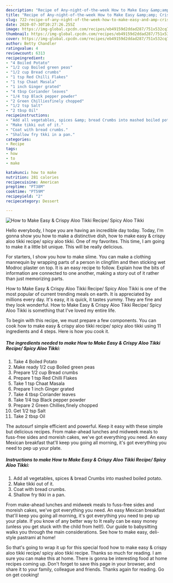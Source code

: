 ```yaml
---
description: "Recipe of Any-night-of-the-week How to Make Easy &amp;amp; Crispy Aloo Tikki Recipe/ Spicy Aloo Tikki"
title: "Recipe of Any-night-of-the-week How to Make Easy &amp;amp; Crispy Aloo Tikki Recipe/ Spicy Aloo Tikki"
slug: 722-recipe-of-any-night-of-the-week-how-to-make-easy-and-amp-crispy-aloo-tikki-recipe-spicy-aloo-tikki
date: 2020-07-30T10:27:26.255Z
image: https://img-global.cpcdn.com/recipes/eb49159d2ddad287/751x532cq70/how-to-make-easy-crispy-aloo-tikki-recipe-spicy-aloo-tikki-recipe-main-photo.jpg
thumbnail: https://img-global.cpcdn.com/recipes/eb49159d2ddad287/751x532cq70/how-to-make-easy-crispy-aloo-tikki-recipe-spicy-aloo-tikki-recipe-main-photo.jpg
cover: https://img-global.cpcdn.com/recipes/eb49159d2ddad287/751x532cq70/how-to-make-easy-crispy-aloo-tikki-recipe-spicy-aloo-tikki-recipe-main-photo.jpg
author: Betty Chandler
ratingvalue: 4
reviewcount: 6313
recipeingredient:
- "4 Boiled Potato"
- "1/2 cup Boiled green peas"
- "1/2 cup Bread crumbs"
- "1 tsp Red Chilli Flakes"
- "1 tsp Chaat Masala"
- "1 inch Ginger grated"
- "4 tbsp Coriander leaves"
- "1/4 tsp Black pepper powder"
- "2 Green Chilliesfinely chopped"
- "1/2 tsp Salt"
- "2 tbsp Oil"
recipeinstructions:
- "Add all vegetables, spices &amp; bread Crumbs into mashed boiled potato."
- "Make tikki out of it."
- "Coat with bread crumbs."
- "Shallow fry tkki in a pan."
categories:
- Recipe
tags:
- how
- to
- make

katakunci: how to make 
nutrition: 281 calories
recipecuisine: American
preptime: "PT38M"
cooktime: "PT59M"
recipeyield: "2"
recipecategory: Dessert

---
```



![How to Make Easy &amp; Crispy Aloo Tikki Recipe/ Spicy Aloo Tikki](https://img-global.cpcdn.com/recipes/eb49159d2ddad287/751x532cq70/how-to-make-easy-crispy-aloo-tikki-recipe-spicy-aloo-tikki-recipe-main-photo.jpg)

Hello everybody, I hope you are having an incredible day today. Today, I'm gonna show you how to make a distinctive dish, how to make easy &amp; crispy aloo tikki recipe/ spicy aloo tikki. One of my favorites. This time, I am going to make it a little bit unique. This will be really delicious.

For starters, I show you how to make slime. You can make a clothing mannequin by wrapping parts of a person in clingfilm and then sticking wet Modroc plaster on top. It is an easy recipe to follow. Explain how the bits of information are connected to one another, making a story out of it rather than just memorizing parts.

How to Make Easy &amp; Crispy Aloo Tikki Recipe/ Spicy Aloo Tikki is one of the most popular of current trending meals on earth. It is appreciated by millions every day. It's easy, it is quick, it tastes yummy. They are fine and they look wonderful. How to Make Easy &amp; Crispy Aloo Tikki Recipe/ Spicy Aloo Tikki is something that I've loved my entire life.


To begin with this recipe, we must prepare a few components. You can cook how to make easy &amp; crispy aloo tikki recipe/ spicy aloo tikki using 11 ingredients and 4 steps. Here is how you cook it.

<!--inarticleads1-->

##### The ingredients needed to make How to Make Easy &amp; Crispy Aloo Tikki Recipe/ Spicy Aloo Tikki:

1. Take 4 Boiled Potato
1. Make ready 1/2 cup Boiled green peas
1. Prepare 1/2 cup Bread crumbs
1. Prepare 1 tsp Red Chilli Flakes
1. Take 1 tsp Chaat Masala
1. Prepare 1 inch Ginger grated
1. Take 4 tbsp Coriander leaves
1. Take 1/4 tsp Black pepper powder
1. Prepare 2 Green Chillies,finely chopped
1. Get 1/2 tsp Salt
1. Take 2 tbsp Oil


The autosurf simple efficient and powerful. Keep it easy with these simple but delicious recipes. From make-ahead lunches and midweek meals to fuss-free sides and moreish cakes, we&#39;ve got everything you need. An easy Mexican breakfast that&#39;ll keep you going all morning, it&#39;s got everything you need to pep up your plate. 

<!--inarticleads2-->

##### Instructions to make How to Make Easy &amp; Crispy Aloo Tikki Recipe/ Spicy Aloo Tikki:

1. Add all vegetables, spices &amp; bread Crumbs into mashed boiled potato.
1. Make tikki out of it.
1. Coat with bread crumbs.
1. Shallow fry tkki in a pan.


From make-ahead lunches and midweek meals to fuss-free sides and moreish cakes, we&#39;ve got everything you need. An easy Mexican breakfast that&#39;ll keep you going all morning, it&#39;s got everything you need to pep up your plate. If you know of any better way to It really can be easy money (unless you get stuck with the child from hell!). Our guide to babysitting walks you through the main considerations. See how to make easy, deli-style pastrami at home! 

So that's going to wrap it up for this special food how to make easy &amp; crispy aloo tikki recipe/ spicy aloo tikki recipe. Thanks so much for reading. I am sure you can make this at home. There is gonna be interesting food at home recipes coming up. Don't forget to save this page in your browser, and share it to your family, colleague and friends. Thanks again for reading. Go on get cooking!
